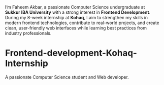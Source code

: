 I’m Faheem Akbar, a passionate Computer Science undergraduate at **Sukkur IBA University** with a strong interest in **Frontend Development**. During my 8-week internship at **Kohaq**, I aim to strengthen my skills in modern frontend technologies, contribute to real-world projects, and create clean, user-friendly web interfaces while learning best practices from industry professionals.


# Frontend-development-Kohaq-Internship
A passionate Computer Science student and Web developer.
